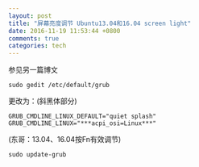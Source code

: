 ```yaml
---
layout: post
title: "屏幕亮度调节 Ubuntu13.04和16.04 screen light"
date: 2016-11-19 11:53:44 +0800
comments: true
categories: tech
---
```

参见另一篇博文  

	sudo gedit /etc/default/grub
	
更改为：(斜黑体部分)  

	GRUB_CMDLINE_LINUX_DEFAULT="quiet splash"  
	GRUB_CMDLINE_LINUX="***acpi_osi=Linux***"  

(东哥：13.04、16.04按Fn有效调节)  

	sudo update-grub
